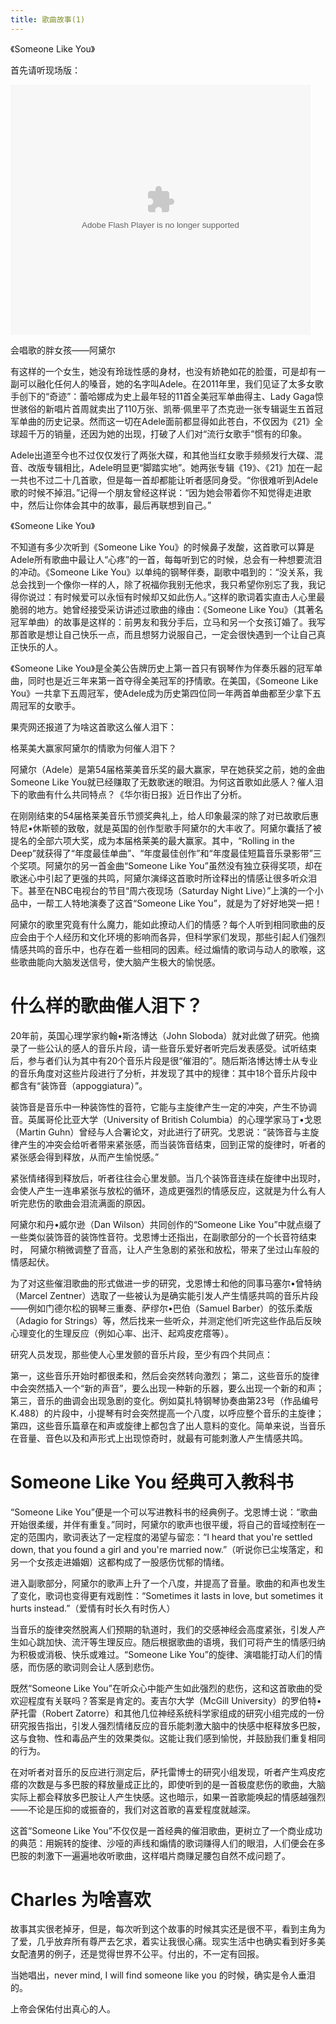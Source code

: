```yaml
---
title: 歌曲故事(1)
---
```


《Someone Like You》

首先请听现场版：
<div>
<embed src="http://player.youku.com/player.php/sid/XOTY1MTkzMTY4/v.swf" allowFullScreen="true" quality="high" width="480" height="400" align="middle" allowScriptAccess="always" type="application/x-shockwave-flash"></embed>
</div>

会唱歌的胖女孩——阿黛尔

有这样的一个女生，她没有玲珑性感的身材，也没有娇艳如花的脸蛋，可是却有一副可以融化任何人的嗓音，她的名字叫Adele。在2011年里，我们见证了太多女歌手创下的“奇迹”：蕾哈娜成为史上最年轻的11首全美冠军单曲得主、Lady Gaga惊世骇俗的新唱片首周就卖出了110万张、凯蒂·佩里平了杰克逊一张专辑诞生五首冠军单曲的历史记录。然而这一切在Adele面前都显得如此苍白，不仅因为《21》全球超千万的销量，还因为她的出现，打破了人们对“流行女歌手”惯有的印象。

Adele出道至今也不过仅仅发行了两张大碟，和其他当红女歌手频频发行大碟、混音、改版专辑相比，Adele明显更“脚踏实地”。她两张专辑《19》、《21》加在一起一共也不过二十几首歌，但是每一首却都能让听者感同身受。“你很难听到Adele歌的时候不掉泪。”记得一个朋友曾经这样说：“因为她会带着你不知觉得走进歌中，然后让你体会其中的故事，最后再联想到自己。”

《Someone Like You》

不知道有多少次听到《Someone Like You》的时候鼻子发酸，这首歌可以算是Adele所有歌曲中最让人“心疼”的一首，每每听到它的时候，总会有一种想要流泪的冲动。《Someone Like You》以单纯的钢琴伴奏，副歌中唱到的：“没关系，我总会找到一个像你一样的人，除了祝福你我别无他求，我只希望你别忘了我，我记得你说过：有时候爱可以永恒有时候却又如此伤人。”这样的歌词着实直击人心里最脆弱的地方。她曾经接受采访讲述过歌曲的缘由：《Someone Like You》（其著名冠军单曲）的故事是这样的：前男友和我分手后，立马和另一个女孩订婚了。我写那首歌是想让自己快乐一点，而且想努力说服自己，一定会很快遇到一个让自己真正快乐的人。

《Someone Like You》是全美公告牌历史上第一首只有钢琴作为伴奏乐器的冠军单曲，同时也是近三年来第一首夺得全美冠军的抒情歌。在美国，《Someone Like You》一共拿下五周冠军，使Adele成为历史第四位同一年两首单曲都至少拿下五周冠军的女歌手。

果壳网还报道了为啥这首歌这么催人泪下：

格莱美大赢家阿黛尔的情歌为何催人泪下？

阿黛尔（Adele）是第54届格莱美音乐奖的最大赢家，早在她获奖之前，她的金曲Someone Like You就已经赚取了无数歌迷的眼泪。为何这首歌如此感人？催人泪下的歌曲有什么共同特点？《华尔街日报》近日作出了分析。

在刚刚结束的54届格莱美音乐节颁奖典礼上，给人印象最深的除了对已故歌后惠特尼•休斯顿的致敬，就是英国的创作型歌手阿黛尔的大丰收了。阿黛尔囊括了被提名的全部六项大奖，成为本届格莱美的最大赢家。其中，“Rolling in the Deep”就获得了“年度最佳单曲”、“年度最佳创作”和“年度最佳短篇音乐录影带”三个奖项。阿黛尔的另一首金曲“Someone Like You”虽然没有独立获得奖项，却在歌迷心中引起了更强的共鸣，阿黛尔演绎这首歌时所诠释出的情感让很多听众泪下。甚至在NBC电视台的节目“周六夜现场（Saturday Night Live）”上演的一个小品中，一帮工人特地演奏了这首“Someone Like You”，就是为了好好地哭一把！

阿黛尔的歌里究竟有什么魔力，能如此撩动人们的情感？每个人听到相同歌曲的反应会由于个人经历和文化环境的影响而各异，但科学家们发现，那些引起人们强烈情感共鸣的音乐中，也存在着一些相同的因素。经过煽情的歌词与动人的歌喉，这些歌曲能向大脑发送信号，使大脑产生极大的愉悦感。

# 什么样的歌曲催人泪下？

20年前，英国心理学家约翰•斯洛博达（John Sloboda）就对此做了研究。他摘录了一些公认的感人的音乐片段，请一些音乐爱好者听完后发表感受。试听结束后，参与者们认为其中有20个音乐片段是很“催泪的”。随后斯洛博达博士从专业的音乐角度对这些片段进行了分析，并发现了其中的规律：其中18个音乐片段中都含有“装饰音（appoggiatura）”。

装饰音是音乐中一种装饰性的音符，它能与主旋律产生一定的冲突，产生不协调音。英属哥伦比亚大学（University of British Columbia）的心理学家马丁•戈恩（Martin Guhn）曾经与人合署论文，对此进行了研究。戈恩说：“装饰音与主旋律产生的冲突会给听者带来紧张感，而当装饰音结束，回到正常的旋律时，听者的紧张感会得到释放，从而产生愉悦感。”

紧张情绪得到释放后，听者往往会心里发颤。当几个装饰音连续在旋律中出现时，会使人产生一连串紧张与放松的循环，造成更强烈的情感反应，这就是为什么有人听完悲伤的歌曲会泪流满面的原因。

阿黛尔和丹•威尔逊（Dan Wilson）共同创作的“Someone Like You”中就点缀了一些类似装饰音的装饰性音符。戈恩博士还指出，在副歌部分的一个长音符结束时， 阿黛尔稍微调整了音高，让人产生急剧的紧张和放松，带来了坐过山车般的情感起伏。

为了对这些催泪歌曲的形式做进一步的研究，戈恩博士和他的同事马塞尔•曾特纳（Marcel Zentner）选取了一些被认为是确实能引发人产生情感共鸣的音乐片段——例如门德尔松的钢琴三重奏、萨缪尔•巴伯（Samuel Barber）的弦乐柔版（Adagio for Strings）等，然后找来一些听众，并测定他们听完这些作品后反映心理变化的生理反应（例如心率、出汗、起鸡皮疙瘩等）。

研究人员发现，那些使人心里发颤的音乐片段，至少有四个共同点：

第一，这些音乐开始时都很柔和，然后会突然转向激烈；
第二，这些音乐的旋律中会突然插入一个“新的声音”，要么出现一种新的乐器，要么出现一个新的和声；
第三，音乐的曲调会出现急剧的变化。例如莫扎特钢琴协奏曲第23号（作品编号K.488）的片段中，小提琴有时会突然提高一个八度，以呼应整个音乐的主旋律；
第四，这些音乐篇章在和声或旋律上都包含了出人意料的变化。简单来说，当音乐在音量、音色以及和声形式上出现惊奇时，就最有可能刺激人产生情感共鸣。

# Someone Like You 经典可入教科书

“Someone Like You”便是一个可以写进教科书的经典例子。戈恩博士说：“歌曲开始很柔缓，并伴有重复。”同时，阿黛尔的歌声也很平缓，将自己的音域控制在一定的范围内，歌词表达了一定程度的渴望与留恋：“I heard that you're settled down, that you found a girl and you're married now.”（听说你已尘埃落定，和另一个女孩走进婚姻）这都构成了一股感伤忧郁的情绪。

进入副歌部分，阿黛尔的歌声上升了一个八度，并提高了音量。歌曲的和声也发生了变化，歌词也变得更有戏剧性：“Sometimes it lasts in love, but sometimes it hurts instead.”（爱情有时长久有时伤人）

当音乐的旋律突然脱离人们预期的轨道时，我们的交感神经会高度紧张，引发人产生如心跳加快、流汗等生理反应。随后根据歌曲的语境，我们可将产生的情感归纳为积极或消极、快乐或难过。“Someone Like You”的旋律、演唱能打动人们的情感，而伤感的歌词则会让人感到悲伤。

既然“Someone Like You”在听众心中能产生如此强烈的悲伤，这和这首歌曲的受欢迎程度有关联吗？答案是肯定的。麦吉尔大学（McGill University）的罗伯特•萨托雷（Robert Zatorre）和其他几位神经系统科学家组成的研究小组完成的一份研究报告指出，引发人强烈情绪反应的音乐能刺激大脑中的快感中枢释放多巴胺，这与食物、性和毒品产生的效果类似。这能让我们感到愉悦，并鼓励我们重复相同的行为。

在对听者对音乐的反应进行测定后，萨托雷博士的研究小组发现，听者产生鸡皮疙瘩的次数是与多巴胺的释放量成正比的，即使听到的是一首极度悲伤的歌曲，大脑实际上都会释放多巴胺让人产生快感。这也暗示，如果一首歌能唤起的情感越强烈——不论是压抑的或振奋的，我们对这首歌的喜爱程度就越深。

这首“Someone Like You”不仅仅是一首经典的催泪歌曲，更树立了一个商业成功的典范：用婉转的旋律、沙哑的声线和煽情的歌词赚得人们的眼泪，人们便会在多巴胺的刺激下一遍遍地收听歌曲，这样唱片商赚足腰包自然不成问题了。

# Charles 为啥喜欢

故事其实很老掉牙，但是，每次听到这个故事的时候其实还是很不平，看到主角为了爱，几乎放弃所有尊严去乞求，着实让我很心痛。现实生活中也确实看到好多美女配渣男的例子，还是觉得世界不公平。付出的，不一定有回报。

当她唱出，never mind, I will find someone like you 的时候，确实是令人垂泪的。

上帝会保佑付出真心的人。 

